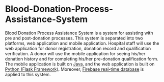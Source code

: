 # Blood-Donation-Process-Assistance-System
Blood Donation Process Assistance System is a system for assisting with pre and post-donation processes. This system is separated into two platforms, web application and mobile application. Hospital staff will use the web application for donor registration, donation record and qualification verification. A donor will use the mobile application for seeing his/her donation history and for completing his/her pre-donation qualification form. The mobile application is built on [Java](https://www.java.com), and the web application is built on [Python (Flask Framework)](http://flask.pocoo.org/). Moreover, [Firebase real-time database](https://firebase.google.com/docs/database/?gclid=EAIaIQobChMIttPPh9yK4QIVhQ4rCh2y7gddEAAYASAAEgJcbfD_BwE) is applied to this system.
